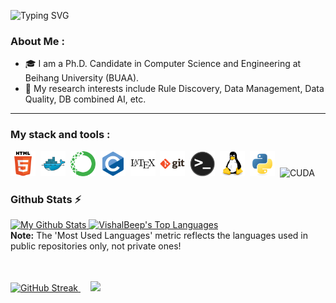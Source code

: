 
![Typing SVG](https://readme-typing-svg.herokuapp.com?lines=Hello%2C+I+am+Ziyan+Han+👋)


  
### About Me :
- 🎓 I am a Ph.D. Candidate in Computer Science and Engineering at Beihang University (BUAA).
- 🔭 My research interests include Rule Discovery, Data Management, Data Quality, DB combined AI, etc.

---

### My stack and tools :

<div>
  <img src="https://github.com/devicons/devicon/blob/master/icons/html5/html5-original-wordmark.svg" title="HTML5" alt="HTML" width="40" height="40"/>&nbsp;
  <img src="https://github.com/devicons/devicon/blob/master/icons/docker/docker-original.svg" title="Docker" alt="Docker" width="40" height="40"/>&nbsp;
  <img src="https://github.com/devicons/devicon/blob/master/icons/anaconda/anaconda-original.svg" title="Anaconda" alt="Anaconda" width="40" height="40"/>&nbsp;
  <img src="https://github.com/devicons/devicon/blob/master/icons/c/c-original.svg" title="C" alt="C" width="40" height="40"/>&nbsp;
  <img src="https://github.com/devicons/devicon/blob/master/icons/latex/latex-original.svg" title="Latex" alt="Latex" width="40" height="40"/>&nbsp;
  <img src="https://github.com/devicons/devicon/blob/master/icons/git/git-original-wordmark.svg" title="Git" alt="Git" width="40" height="40"/>&nbsp;
  <img src="https://raw.githubusercontent.com/github/explore/80688e429a7d4ef2fca1e82350fe8e3517d3494d/topics/terminal/terminal.png" title="Terminal" alt="Terminal" width="40" height="40"/>&nbsp;
  <img src="https://github.com/devicons/devicon/blob/master/icons/linux/linux-original.svg" title="Linux" alt="Linux" width="40" height="40"/>&nbsp;
  <img src="https://github.com/devicons/devicon/blob/master/icons/python/python-original.svg" title="Python" alt="Python" width="40" height="40"/>&nbsp;
  <img src="https://cdn.jsdelivr.net/npm/simple-icons@latest/icons/nvidia.svg" title="CUDA" alt="CUDA" width="40" height="40"/>&nbsp;
</div>

### Github Stats ⚡
  
  <a href="https://github.com/anuraghazra/github-readme-stats">
  <img alt="My Github Stats" src="https://github-readme-stats.vercel.app/api?username=philo-vanguard&count_private=true&show_icons=true&theme=react&hide_border=true&bg_color=1F222E&title_color=F85D7F&icon_color=F8D866&custom_title=Stats" height="160px"/>
  </a>
  <a href="https://github.com/anuraghazra/github-readme-stats">
  <img alt="VishalBeep's Top Languages" src="https://github-readme-stats.vercel.app/api/top-langs/?username=philo-vanguard&langs_count=8&layout=compact&theme=react&hide_border=true&bg_color=1F222E&title_color=F85D7F&icon_color=F8D866" height="160px"/>
  </a>
  <br>
  <b>Note:</b> The 'Most Used Languages' metric reflects the languages used in public repositories only, not private ones!
  <br>
  <br>
  <br>
  
  <p>
  <a href="https://git.io/streak-stats">
    <img src="https://github-readme-streak-stats.herokuapp.com?user=philo-vanguard&theme=blue-green&card_height=210" alt="GitHub Streak" />
  </a>
  &nbsp;&nbsp;&nbsp;
  <img src="https://github.com/Aquarius-blake/Images/blob/main/Profile/gifs/programmer.gif" width="200px"/>
  </p>
 <br>


<!--
**philo-vanguard/philo-vanguard** is a ✨ _special_ ✨ repository because its `README.md` (this file) appears on your GitHub profile.

Here are some ideas to get you started:

- 🔭 I’m currently working on ...
- 🌱 I’m currently learning ...
- 👯 I’m looking to collaborate on ...
- 🤔 I’m looking for help with ...
- 💬 Ask me about ...
- 📫 How to reach me: ...
- 😄 Pronouns: ...
- ⚡ Fun fact: ...
-->
